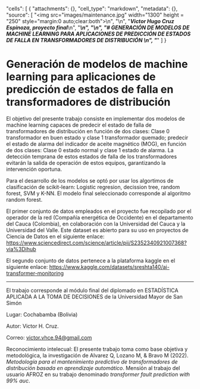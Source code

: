 "cells": [
  {
   "attachments": {},
   "cell_type": "markdown",
   "metadata": {},
   "source": [
    "<img src=\"images/maintenance.jpg\" width=\"1300\"  height = \"250\" style=\"margin:0 auto;clear:both\">\n",
    "\n",
    "***Victor Hugo Cruz Espinoza, proyecto final***\n",
    "___\n",
    "\n",
    "# **GENERACIÓN DE MODELOS DE MACHINE LEARNING PARA APLICACIONES DE PREDICCIÓN DE ESTADOS DE FALLA EN TRANSFORMADORES DE DISTRIBUCIÓN** \n",
    "___"
   ]
  }
# Generación de modelos de machine learning para aplicaciones de predicción de estados de falla en transformadores de distribución

El objetivo del presente trabajo consiste en implementar dos modelos de machine learning capaces de predecir el estado de falla de transformadores de distribución en función de dos clases: Clase 0 transformador en buen estado y clase 1 transformador quemado; predecir el estado de alarma del indicador de aceite magnético (MOG), en función de dos clases: Clase 0 estado normal y clase 1 estado de alarma. La detección temprana de estos estados de falla de los transformadores evitarán la salida de operación de estos equipos, garantizando la intervención oportuna.  

Para el desarrollo de los modelos se optó por usar los algortimos de clasificación de scikit-learn: Logistic regresion, decission tree, random forest, SVM y K-NN. El modelo final seleccionado corresponde al algoritmo random forest.

El primer conjunto de datos empleados en el proyecto fue recopilado por el operador de la red (Compañía energética de Occidente) en el departamento del Cauca (Colombia), en colaboración con la Universidad del Cauca y la Universidad del Valle. Este dataset es abierto para su uso en proyectos de Ciencia de Datos en el siguiente enlace: https://www.sciencedirect.com/science/article/pii/S2352340921007368?via%3Dihub

El segundo conjunto de datos pertenece a la plataforma kaggle en el siguiente enlace: https://www.kaggle.com/datasets/sreshta140/ai-transformer-monitoring 

______

El trabajo corresponde al módulo final del diplomado en ESTADÍSTICA APLICADA A LA TOMA DE DECISIONES de la Universidad Mayor de San Simón 

Lugar: Cochabamba (Bolivia)

Autor: Victor H. Cruz.

Correo: victor.vhce.94@gmail.com

Reconocimiento intelecual: El presente trabajo toma como base objetiva y metodológica, la investigación de Alvarez Q, Lozano M, & Bravo M (2022). *Metodología para el mantenimiento predictivo de transformadores de distribución basada en aprendizaje automático*. Mensión al trabajo del usuario AFROZ en su trabajo denominado *transformer fault prediction with 99% auc*. 

